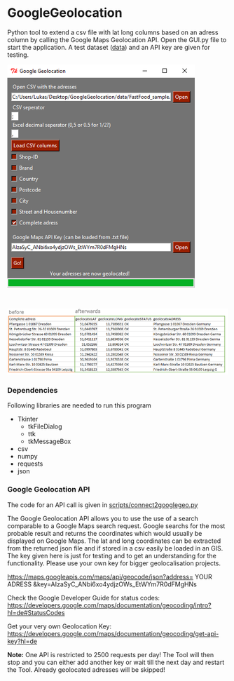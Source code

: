 # GoogleGeolocation

Python tool to extend a csv file with lat long columns based on an adress column by calling the Google Maps Geolocation API.
Open the GUI.py file to start the application. A test dataset ([data](data)) and an API key are given for testing.

![Alt Text](https://github.com/lukasalexanderweber/GoogleGeolocation/blob/master/img/GUI.png)

<br>

![Alt Text](https://github.com/lukasalexanderweber/GoogleGeolocation/blob/master/img/Excel.PNG)


### Dependencies

Following libraries are needed to run this program

* Tkinter 
	* tkFileDialog
	* ttk
	* tkMessageBox
* csv
* numpy
* requests
* json

### Google Geolocation API

The code for an API call is given in [scripts/connect2googlegeo.py](scripts/connect2googlegeo.py)

The Google Geolocation API allows you to use the use of a search comparable to a Google Maps search request. Google searchs for the most probable result and returns the coordinates which would usually be displayed on Google Maps. The lat and long coordinates can be extracted from the returned json file and if stored in a csv easily be loaded in an GIS. The key given here is just for testing and to get an understanding for the functionality. Please use your own key for bigger geolocalisation projects. 

https://maps.googleapis.com/maps/api/geocode/json?address= YOUR ADRESS &key=AIzaSyC_ANbi6xo4ydjzOWs_EtWYm7R0dFMgHNs

Check the Google Developer Guide for status codes:
https://developers.google.com/maps/documentation/geocoding/intro?hl=de#StatusCodes

Get your very own Geolocation Key:
https://developers.google.com/maps/documentation/geocoding/get-api-key?hl=de

**Note:**
One API is restricted to 2500 requests per day! The Tool will then stop and you can either add another key or wait till the next day and restart the Tool. Already geolocated adresses will be skipped!
